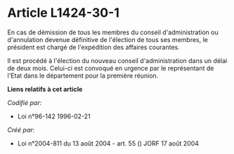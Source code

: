 # Article L1424-30-1

En cas de démission de tous les membres du conseil d'administration ou d'annulation devenue définitive de l'élection de tous
ses membres, le président est chargé de l'expédition des affaires courantes.

Il est procédé à l'élection du nouveau conseil d'administration dans un délai de deux mois. Celui-ci est convoqué en urgence
par le représentant de l'Etat dans le département pour la première réunion.

**Liens relatifs à cet article**

_Codifié par_:

  - Loi n°96-142 1996-02-21

_Créé par_:

  - Loi n°2004-811 du 13 août 2004 - art. 55 () JORF 17 août 2004
